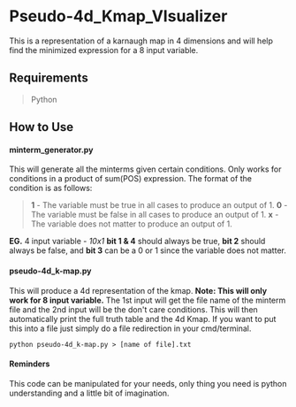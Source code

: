# Pseudo-4d_Kmap_VIsualizer
This is a representation of a karnaugh map in 4 dimensions and will help find the minimized expression for a 8 input variable.


## Requirements
>Python

## How to Use
#### minterm_generator.py
This will generate all the minterms given certain conditions. Only works for conditions in a product of sum(POS) expression. The format of the condition is as follows:
> __1__ - The variable must be true in all cases to produce an output of 1.
__0__ - The variable must be false in all cases to produce an output of 1.
__x__ - The variable does not matter to produce an output of 1.

**EG.**
4 input variable - _10x1_
**bit 1 & 4** should always be true,
**bit 2** should always be false,
and **bit 3** can be a 0 or 1 since the variable does not matter.

#### pseudo-4d_k-map.py
This will produce a 4d representation of the kmap. **Note: This will only work for 8 input variable.** The 1st input will get the file name of the minterm file and the 2nd input will be the don't care conditions. This will then automatically print the full truth table and the 4d Kmap. If you want to put this into a file just simply do a file redirection in your cmd/terminal.
```
python pseudo-4d_k-map.py > [name of file].txt
```

#### Reminders
This code can be manipulated for your needs, only thing you need is python understanding and a little bit of imagination.